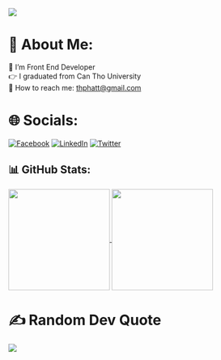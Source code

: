 
[![](https://visitcount.itsvg.in/api?id=thuanphatt&icon=0&color=0)](https://visitcount.itsvg.in)

# 💫 About Me:
🔭 I’m Front End Developer<br>👉 I graduated from Can Tho University<br>📧 How to reach me: thphatt@gmail.com <br>

# 🌐 Socials:

[![Facebook](https://img.shields.io/badge/Facebook-%231877F2.svg?logo=Facebook&logoColor=white)](https://facebook.com/nthuanphatt) [![LinkedIn](https://img.shields.io/badge/LinkedIn-%230077B5.svg?logo=linkedin&logoColor=white)](https://www.linkedin.com/in/thuanphatt/) [![Twitter](https://img.shields.io/badge/Twitter-%231DA1F2.svg?logo=Twitter&logoColor=white)](https://twitter.com/thuan_phatt)

## 📊 GitHub Stats:

<a href="https://github.com/thuanphatt/github-readme-stats">
  <img height=200 align="center" src="https://github-readme-stats.vercel.app/api?username=thuanphatt&theme=gotham" />
</a>
<a href="https://github.com/thuanphatt/convoychat">
  <img height=200 align="center" src="https://github-readme-stats.vercel.app/api/top-langs?username=thuanphatt&layout=compact&langs_count=8&card_width=320&theme=gotham" />
</a> 

# ✍️ Random Dev Quote

![](https://quotes-github-readme.vercel.app/api?type=horizontal&theme=gotham)

